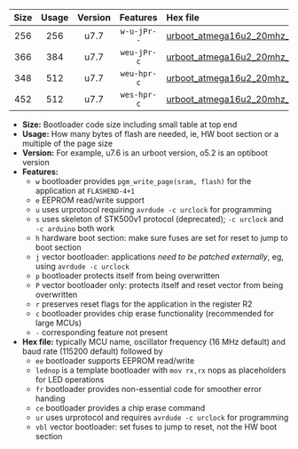 |Size|Usage|Version|Features|Hex file|
|:-:|:-:|:-:|:-:|:--|
|256|256|u7.7|`w-u-jPr--`|[urboot_atmega16u2_20mhz_500000bps_lednop_ur_vbl.hex](https://raw.githubusercontent.com/stefanrueger/urboot.hex/main/mcus/atmega16u2/fcpu_20mhz/500000_bps/urboot_atmega16u2_20mhz_500000bps_lednop_ur_vbl.hex)|
|366|384|u7.7|`weu-jPr-c`|[urboot_atmega16u2_20mhz_500000bps_ee_lednop_fr_ce_ur_vbl.hex](https://raw.githubusercontent.com/stefanrueger/urboot.hex/main/mcus/atmega16u2/fcpu_20mhz/500000_bps/urboot_atmega16u2_20mhz_500000bps_ee_lednop_fr_ce_ur_vbl.hex)|
|348|512|u7.7|`weu-hpr-c`|[urboot_atmega16u2_20mhz_500000bps_ee_lednop_fr_ce_ur.hex](https://raw.githubusercontent.com/stefanrueger/urboot.hex/main/mcus/atmega16u2/fcpu_20mhz/500000_bps/urboot_atmega16u2_20mhz_500000bps_ee_lednop_fr_ce_ur.hex)|
|452|512|u7.7|`wes-hpr-c`|[urboot_atmega16u2_20mhz_500000bps_ee_lednop_fr_ce.hex](https://raw.githubusercontent.com/stefanrueger/urboot.hex/main/mcus/atmega16u2/fcpu_20mhz/500000_bps/urboot_atmega16u2_20mhz_500000bps_ee_lednop_fr_ce.hex)|

- **Size:** Bootloader code size including small table at top end
- **Usage:** How many bytes of flash are needed, ie, HW boot section or a multiple of the page size
- **Version:** For example, u7.6 is an urboot version, o5.2 is an optiboot version
- **Features:**
  + `w` bootloader provides `pgm_write_page(sram, flash)` for the application at `FLASHEND-4+1`
  + `e` EEPROM read/write support
  + `u` uses urprotocol requiring `avrdude -c urclock` for programming
  + `s` uses skeleton of STK500v1 protocol (deprecated); `-c urclock` and `-c arduino` both work
  + `h` hardware boot section: make sure fuses are set for reset to jump to boot section
  + `j` vector bootloader: applications *need to be patched externally*, eg, using `avrdude -c urclock`
  + `p` bootloader protects itself from being overwritten
  + `P` vector bootloader only: protects itself and reset vector from being overwritten
  + `r` preserves reset flags for the application in the register R2
  + `c` bootloader provides chip erase functionality (recommended for large MCUs)
  + `-` corresponding feature not present
- **Hex file:** typically MCU name, oscillator frequency (16 MHz default) and baud rate (115200 default) followed by
  + `ee` bootloader supports EEPROM read/write
  + `lednop` is a template bootloader with `mov rx,rx` nops as placeholders for LED operations
  + `fr` bootloader provides non-essential code for smoother error handing
  + `ce` bootloader provides a chip erase command
  + `ur` uses urprotocol and requires `avrdude -c urclock` for programming
  + `vbl` vector bootloader: set fuses to jump to reset, not the HW boot section
